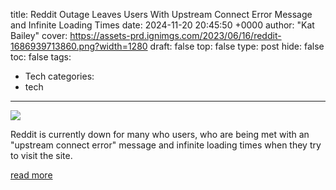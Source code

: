 title: Reddit Outage Leaves Users With Upstream Connect Error Message and Infinite Loading Times
date: 2024-11-20 20:45:50 +0000
author: "Kat Bailey"
cover: https://assets-prd.ignimgs.com/2023/06/16/reddit-1686939713860.png?width=1280
draft: false
top: false
type: post
hide: false
toc: false
tags:
  - Tech
categories:
  - tech
---

![](https://assets-prd.ignimgs.com/2023/06/16/reddit-1686939713860.png?width=1280)

Reddit is currently down for many who users, who are being met with an "upstream connect error" message and infinite loading times when they try to visit the site.

[read more](https://www.ign.com/articles/reddit-outage-leaves-users-with-upstream-connect-error-message-and-infinite-loading-times)
